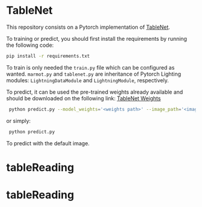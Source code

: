 # TableNet

This repository consists on a Pytorch implementation of [TableNet](https://arxiv.org/abs/2001.01469).

To training or predict, you should first install the requirements by running the following code:

```bash
pip install -r requirements.txt
```

To train is only needed the `train.py` file which can be configured as wanted.
`marmot.py` and `tablenet.py` are inheritance of Pytorch Lighting modules: `LightningDataModule` and `LightningModule`, respectively.

To predict, it can be used the pre-trained weights already available and should be downloaded on the following link: [TableNet Weights](https://drive.google.com/drive/folders/1YbdQQ3ZLjrltfu7yBm7G5uVt2RYkWLoM?usp=sharing)

```bash
 python predict.py --model_weights='<weights path>' --image_path='<image path>'
```

or simply:
```bash
 python predict.py
```

To predict with the default image.
# tableReading
# tableReading
